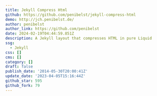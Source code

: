 ```yaml
---
title: Jekyll Compress Html
github: https://github.com/penibelst/jekyll-compress-html
demo: http://jch.penibelst.de/
author: penibelst
author_link: https://github.com/penibelst
date: 2024-02-19T04:44:59.851Z
description: A Jekyll layout that compresses HTML in pure Liquid
ssg:
  - Jekyll
css: []
cms: []
category: []
draft: false
publish_date: '2014-05-30T20:00:41Z'
update_date: '2023-04-05T15:16:44Z'
github_star: 595
github_fork: 79
---
```

